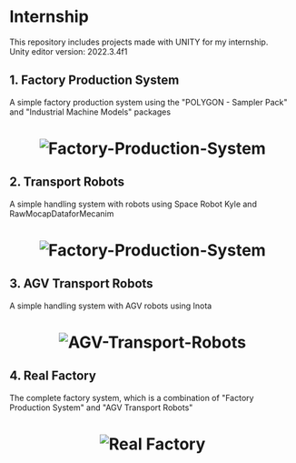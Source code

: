 # Internship
This repository includes projects made with UNITY for my internship.<br>
Unity editor version: 2022.3.4f1
## 1. Factory Production System
A simple factory production system using the "POLYGON - Sampler Pack" and "Industrial Machine Models" packages
<h1 align="center">
    <img alt="Factory-Production-System" src="https://github.com/hsynkmk/Internship/blob/main/Images/factoryProductionSystem.png"> </br>
</h1>

## 2. Transport Robots
A simple handling system with robots using Space Robot Kyle and RawMocapDataforMecanim
<h1 align="center">
    <img alt="Factory-Production-System" src="https://github.com/hsynkmk/Internship/blob/main/Images/TransportRobots.png"> </br>
</h1>

## 3. AGV Transport Robots
A simple handling system with AGV robots using Inota
<h1 align="center">
    <img alt="AGV-Transport-Robots" src="https://github.com/hsynkmk/Internship/blob/main/Images/AGV%20Transport%20Robots.png"> </br>
</h1>

## 4. Real Factory
The complete factory system, which is a combination of "Factory Production System" and "AGV Transport Robots"
<h1 align="center">
    <img alt="Real Factory" src="https://github.com/hsynkmk/Internship/blob/main/Images/RealFactory.png"> </br>
</h1>
